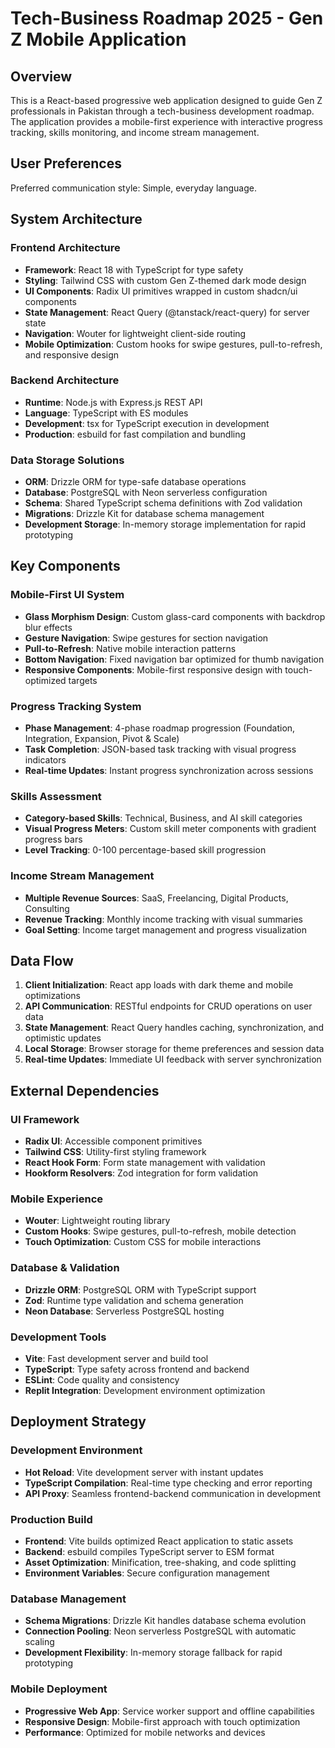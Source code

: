 # Tech-Business Roadmap 2025 - Gen Z Mobile Application

## Overview

This is a React-based progressive web application designed to guide Gen Z professionals in Pakistan through a tech-business development roadmap. The application provides a mobile-first experience with interactive progress tracking, skills monitoring, and income stream management.

## User Preferences

Preferred communication style: Simple, everyday language.

## System Architecture

### Frontend Architecture
- **Framework**: React 18 with TypeScript for type safety
- **Styling**: Tailwind CSS with custom Gen Z-themed dark mode design
- **UI Components**: Radix UI primitives wrapped in custom shadcn/ui components
- **State Management**: React Query (@tanstack/react-query) for server state
- **Navigation**: Wouter for lightweight client-side routing
- **Mobile Optimization**: Custom hooks for swipe gestures, pull-to-refresh, and responsive design

### Backend Architecture
- **Runtime**: Node.js with Express.js REST API
- **Language**: TypeScript with ES modules
- **Development**: tsx for TypeScript execution in development
- **Production**: esbuild for fast compilation and bundling

### Data Storage Solutions
- **ORM**: Drizzle ORM for type-safe database operations
- **Database**: PostgreSQL with Neon serverless configuration
- **Schema**: Shared TypeScript schema definitions with Zod validation
- **Migrations**: Drizzle Kit for database schema management
- **Development Storage**: In-memory storage implementation for rapid prototyping

## Key Components

### Mobile-First UI System
- **Glass Morphism Design**: Custom glass-card components with backdrop blur effects
- **Gesture Navigation**: Swipe gestures for section navigation
- **Pull-to-Refresh**: Native mobile interaction patterns
- **Bottom Navigation**: Fixed navigation bar optimized for thumb navigation
- **Responsive Components**: Mobile-first responsive design with touch-optimized targets

### Progress Tracking System
- **Phase Management**: 4-phase roadmap progression (Foundation, Integration, Expansion, Pivot & Scale)
- **Task Completion**: JSON-based task tracking with visual progress indicators
- **Real-time Updates**: Instant progress synchronization across sessions

### Skills Assessment
- **Category-based Skills**: Technical, Business, and AI skill categories
- **Visual Progress Meters**: Custom skill meter components with gradient progress bars
- **Level Tracking**: 0-100 percentage-based skill progression

### Income Stream Management
- **Multiple Revenue Sources**: SaaS, Freelancing, Digital Products, Consulting
- **Revenue Tracking**: Monthly income tracking with visual summaries
- **Goal Setting**: Income target management and progress visualization

## Data Flow

1. **Client Initialization**: React app loads with dark theme and mobile optimizations
2. **API Communication**: RESTful endpoints for CRUD operations on user data
3. **State Management**: React Query handles caching, synchronization, and optimistic updates
4. **Local Storage**: Browser storage for theme preferences and session data
5. **Real-time Updates**: Immediate UI feedback with server synchronization

## External Dependencies

### UI Framework
- **Radix UI**: Accessible component primitives
- **Tailwind CSS**: Utility-first styling framework
- **React Hook Form**: Form state management with validation
- **Hookform Resolvers**: Zod integration for form validation

### Mobile Experience
- **Wouter**: Lightweight routing library
- **Custom Hooks**: Swipe gestures, pull-to-refresh, mobile detection
- **Touch Optimization**: Custom CSS for mobile interactions

### Database & Validation
- **Drizzle ORM**: PostgreSQL ORM with TypeScript support
- **Zod**: Runtime type validation and schema generation
- **Neon Database**: Serverless PostgreSQL hosting

### Development Tools
- **Vite**: Fast development server and build tool
- **TypeScript**: Type safety across frontend and backend
- **ESLint**: Code quality and consistency
- **Replit Integration**: Development environment optimization

## Deployment Strategy

### Development Environment
- **Hot Reload**: Vite development server with instant updates
- **TypeScript Compilation**: Real-time type checking and error reporting
- **API Proxy**: Seamless frontend-backend communication in development

### Production Build
- **Frontend**: Vite builds optimized React application to static assets
- **Backend**: esbuild compiles TypeScript server to ESM format
- **Asset Optimization**: Minification, tree-shaking, and code splitting
- **Environment Variables**: Secure configuration management

### Database Management
- **Schema Migrations**: Drizzle Kit handles database schema evolution
- **Connection Pooling**: Neon serverless PostgreSQL with automatic scaling
- **Development Flexibility**: In-memory storage fallback for rapid prototyping

### Mobile Deployment
- **Progressive Web App**: Service worker support and offline capabilities
- **Responsive Design**: Mobile-first approach with touch optimization
- **Performance**: Optimized for mobile networks and devices